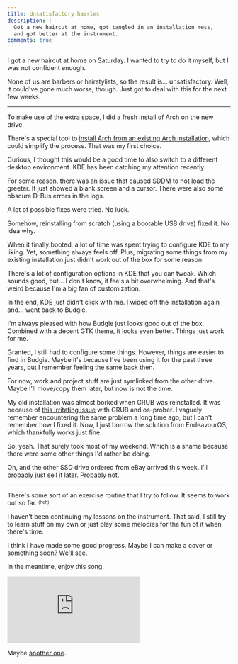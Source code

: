 ```yaml
---
title: Unsatisfactory hassles
description: |-
  Got a new haircut at home, got tangled in an installation mess,
  and got better at the instrument.
comments: true
---
```


I got a new haircut at home on Saturday. I wanted to try to do it myself, but
I was not confident enough.

None of us are barbers or hairstylists, so the result is... unsatisfactory.
Well, it could've gone much worse, though. Just got to deal with this for the
next few weeks.

---

To make use of the extra space, I did a fresh install of Arch on the new drive.

There's a special tool to
[install Arch from an existing Arch installation][arch-existing], which could
simplify the process. That was my first choice.

Curious, I thought this would be a good time to also switch to a different
desktop environment. KDE has been catching my attention recently.

For some reason, there was an issue that caused SDDM to not load the greeter.
It just showed a blank screen and a cursor. There were also some obscure
D-Bus errors in the logs.

A lot of possible fixes were tried. No luck.

Somehow, reinstalling from scratch (using a bootable USB drive) fixed it. No
idea why.

When it finally booted, a lot of time was spent trying to configure KDE to my
liking. Yet, something always feels off. Plus, migrating some things from my
existing installation just didn't work out of the box for some reason.

There's a lot of configuration options in KDE that you can tweak. Which sounds
good, but... I don't know, it feels a bit overwhelming. And that's weird
because I'm a big fan of customization.

In the end, KDE just didn't click with me. I wiped off the installation again
and... went back to Budgie.

I'm always pleased with how Budgie just looks good out of the box. Combined
with a decent GTK theme, it looks even better. Things just work for me.

Granted, I still had to configure some things. However, things are easier to
find in Budgie. Maybe it's because I've been using it for the past three years,
but I remember feeling the same back then.

For now, work and project stuff are just symlinked from the other drive. Maybe
I'll move/copy them later, but now is not the time.

My old installation was almost borked when GRUB was reinstalled. It was because
of [this irritating issue][grub-issue] with GRUB and os-prober. I vaguely
remember encountering the same problem a long time ago, but I can't remember
how I fixed it. Now, I just borrow the solution from EndeavourOS, which
thankfully works just fine.

So, yeah. That surely took most of my weekend. Which is a shame because there
were some other things I'd rather be doing.

Oh, and the other SSD drive ordered from eBay arrived this week. I'll probably
just sell it later. Probably not.

---

There's some sort of an exercise routine that I try to follow. It seems to work
out so far. <sup><sub>(heh)</sub></sup>

I haven't been continuing my lessons on the instrument. That said, I still try
to learn stuff on my own or just play some melodies for the fun of it when
there's time.

I think I have made some good progress. Maybe I can make a cover or something
soon? We'll see.

In the meantime, enjoy this song.

<div style={{
    position: "relative",
    paddingTop: "56.25%",
    marginBottom: "4rem",
  }}>
  <iframe src="https://www.youtube.com/embed/c8ENvIxKneE" title="YouTube" frameBorder="0" allow="accelerometer; autoplay; clipboard-write; encrypted-media; gyroscope; picture-in-picture" allowFullScreen style={{
      position: "absolute",
      top: 0,
      left: 0,
      width: "100%",
      height: "100%",
    }}></iframe>
</div>

Maybe [another one][sunternoon].

[arch-existing]: https://wiki.archlinux.org/title/Install_Arch_Linux_from_existing_Linux#From_a_host_running_Arch_Linux
[grub-issue]: https://discovery.endeavouros.com/installation/grub-how-to-fix-booting-of-other-arch-based-systems/2021/03/
[sunternoon]: https://www.youtube.com/watch?v=ZqKYJ9EMx5g
